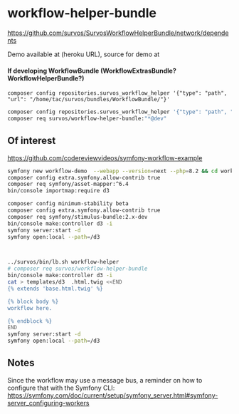 # workflow-helper-bundle

https://github.com/survos/SurvosWorkflowHelperBundle/network/dependents


Demo available at (heroku URL), source for demo at 

#### If developing WorkflowBundle (WorkflowExtrasBundle?  WorkflowHelperBundle?)

    composer config repositories.survos_workflow_helper '{"type": "path", "url": "/home/tac/survos/bundles/WorkflowBundle/"}'
```bash
composer config repositories.survos_workflow_helper '{"type": "path", "url": "/home/tac/survos/bundles/WorkflowBundle"}'
composer req survos/workflow-helper-bundle:"*@dev"
```

## Of interest

https://github.com/codereviewvideos/symfony-workflow-example

```bash
symfony new workflow-demo  --webapp --version=next --php=8.2 && cd workflow-demo 
composer config extra.symfony.allow-contrib true
composer req symfony/asset-mapper:^6.4
bin/console importmap:require d3

composer config minimum-stability beta
composer config extra.symfony.allow-contrib true
composer req symfony/stimulus-bundle:2.x-dev
bin/console make:controller d3 -i
symfony server:start -d
symfony open:local --path=/d3



../survos/bin/lb.sh workflow-helper
# composer req survos/workflow-helper-bundle
bin/console make:controller d3 -i
cat > templates/d3  .html.twig <<END
{% extends 'base.html.twig' %}

{% block body %}
workflow here.

{% endblock %}
END
symfony server:start -d
symfony open:local --path=/d3

```

## Notes

Since the workflow may use a message bus, a reminder on how to configure that with the Symfony CLI: https://symfony.com/doc/current/setup/symfony_server.html#symfony-server_configuring-workers
